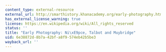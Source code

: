 ```yaml
---
content_type: external-resource
external_url: http://smarthistory.khanacademy.org/early-photography.html
has_external_license_warning: true
license: https://en.wikipedia.org/wiki/All_rights_reserved
status: ''
title: "Early Photography: Ni\xE9pce, Talbot and Muybridge"
uid: 6e38872d-8b7a-42bf-a8f9-574eb42b5be3
wayback_url: ''
---
```

